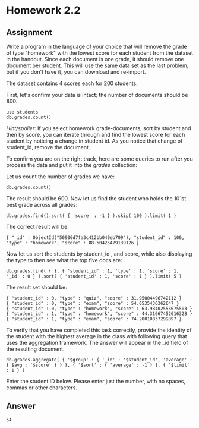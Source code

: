 # Homework 2.2

## Assignment

Write a program in the language of your choice that will remove the grade of type "homework" with the lowest score for each student from the dataset in the handout. Since each document is one grade, it should remove one document per student. This will use the same data set as the last problem, but if you don't have it, you can download and re-import.

The dataset contains 4 scores each for 200 students.

First, let's confirm your data is intact; the number of documents should be 800.

    use students
    db.grades.count()

*Hint/spoiler*: If you select homework grade-documents, sort by student and then by score, you can iterate through and find the lowest score for each student by noticing a change in student id. As you notice that change of student_id, remove the document.

To confirm you are on the right track, here are some queries to run after you process the data and put it into the *grades* collection:

Let us count the number of grades we have:

    db.grades.count()

The result should be 600. Now let us find the student who holds the 101st best grade across all grades:

    db.grades.find().sort( { 'score' : -1 } ).skip( 100 ).limit( 1 )

The correct result will be:

    { "_id" : ObjectId("50906d7fa3c412bb040eb709"), "student_id" : 100, "type" : "homework", "score" : 88.50425479139126 }

Now let us sort the students by student_id , and score, while also displaying the type to then see what the top five docs are:

    db.grades.find( { }, { 'student_id' : 1, 'type' : 1, 'score' : 1, '_id' : 0 } ).sort( { 'student_id' : 1, 'score' : 1 } ).limit( 5 )

The result set should be:

    { "student_id" : 0, "type" : "quiz", "score" : 31.95004496742112 }
    { "student_id" : 0, "type" : "exam", "score" : 54.6535436362647 }
    { "student_id" : 0, "type" : "homework", "score" : 63.98402553675503 }
    { "student_id" : 1, "type" : "homework", "score" : 44.31667452616328 }
    { "student_id" : 1, "type" : "exam", "score" : 74.20010837299897 }

To verify that you have completed this task correctly, provide the identity of the student with the highest average in the class with following query that uses the aggregation framework. The answer will appear in the _id field of the resulting document.

    db.grades.aggregate( { '$group' : { '_id' : '$student_id', 'average' : { $avg : '$score' } } }, { '$sort' : { 'average' : -1 } }, { '$limit' : 1 } )

Enter the student ID below. Please enter just the number, with no spaces, commas or other characters.

## Answer

    54
